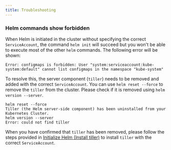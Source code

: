 ```yaml
---
title: Troubleshooting
---
```


### Helm commands show forbidden

When Helm is initiated in the cluster without specifying the correct `ServiceAccount`, the command `helm init` will succeed but you won't be able to execute most of the other `helm` commands. The following error will be shown:

```
Error: configmaps is forbidden: User "system:serviceaccount:kube-system:default" cannot list configmaps in the namespace "kube-system"
```

To resolve this, the server component (`tiller`) needs to be removed and added with the correct `ServiceAccount`. You can use `helm reset --force` to remove the `tiller` from the cluster. Please check if it is removed using `helm version --server`.

```
helm reset --force
Tiller (the Helm server-side component) has been uninstalled from your Kubernetes Cluster.
helm version --server
Error: could not find tiller
```

When you have confirmed that `tiller` has been removed, please follow the steps provided in [Initialize Helm (Install tiller)](../../../../../../pages-for-subheaders/helm2-helm-init.md) to install `tiller` with the correct `ServiceAccount`.

